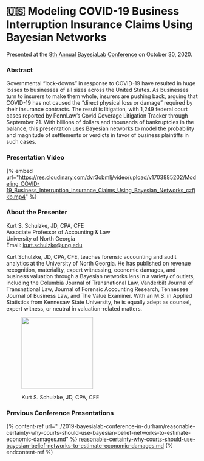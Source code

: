 # 🇺🇸 Modeling COVID-19 Business Interruption Insurance Claims Using Bayesian Networks

Presented at the [8th Annual BayesiaLab Conference](./) on October 30, 2020.

### Abstract&#x20;

Governmental “lock-downs” in response to COVID-19 have resulted in huge losses to businesses of all sizes across the United States. As businesses turn to insurers to make them whole, insurers are pushing back, arguing that COVID-19 has not caused the “direct physical loss or damage” required by their insurance contracts. The result is litigation, with 1,249 federal court cases reported by PennLaw’s Covid Coverage Litigation Tracker through September 21. With billions of dollars and thousands of bankruptcies in the balance, this presentation uses Bayesian networks to model the probability and magnitude of settlements or verdicts in favor of business plaintiffs in such cases.

### Presentation Video

{% embed url="https://res.cloudinary.com/dvr3obmlj/video/upload/v1703885202/Modeling_COVID-19_Business_Interruption_Insurance_Claims_Using_Bayesian_Networks_czfjkb.mp4" %}

### About the Presenter&#x20;

Kurt S. Schulzke, JD, CPA, CFE\
Associate Professor of Accounting & Law\
University of North Georgia\
Email: [kurt.schulzke@ung.edu](mailto:kurt.schulzke@ung.edu)

Kurt Schulzke, JD, CPA, CFE, teaches forensic accounting and audit analytics at the University of North Georgia. He has published on revenue recognition, materiality, expert witnessing, economic damages, and business valuation through a Bayesian networks lens in a variety of outlets, including the Columbia Journal of Transnational Law, Vanderbilt  Journal of Transnational Law, Journal of Forensic Accounting Research, Tennessee Journal of Business Law, and The Value Examiner. With an M.S. in Applied Statistics from Kennesaw State University, he is equally adept as counsel, expert witness, or neutral in valuation-related matters.&#x20;

<figure><img src="https://bayesia.clickhelp.co/resources/Storage/bayesialab-knowledge-hub/2020_Conference/Conference-Presentations/Kurt-Schulzke/180807-schulzke-kurt-2189-1080x1620.jpg" alt="" width="188"><figcaption><p>Kurt S. Schulzke, JD, CPA, CFE</p></figcaption></figure>

### Previous Conference Presentations

{% content-ref url="../2019-bayesialab-conference-in-durham/reasonable-certainty-why-courts-should-use-bayesian-belief-networks-to-estimate-economic-damages.md" %}
[reasonable-certainty-why-courts-should-use-bayesian-belief-networks-to-estimate-economic-damages.md](../2019-bayesialab-conference-in-durham/reasonable-certainty-why-courts-should-use-bayesian-belief-networks-to-estimate-economic-damages.md)
{% endcontent-ref %}
